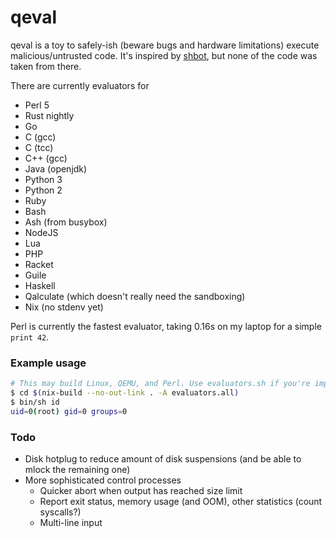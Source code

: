 # qeval

qeval is a toy to safely-ish (beware bugs and hardware limitations) execute malicious/untrusted code.
It's inspired by [shbot](https://github.com/geirha/shbot), but none of the code was taken from there.

There are currently evaluators for

* Perl 5
* Rust nightly
* Go
* C (gcc)
* C (tcc)
* C++ (gcc)
* Java (openjdk)
* Python 3
* Python 2
* Ruby
* Bash
* Ash (from busybox)
* NodeJS
* Lua
* PHP
* Racket
* Guile
* Haskell
* Qalculate (which doesn't really need the sandboxing)
* Nix (no stdenv yet)

Perl is currently the fastest evaluator, taking 0.16s on my laptop for a simple `print 42`.


### Example usage

```sh
# This may build Linux, QEMU, and Perl. Use evaluators.sh if you're impatient
$ cd $(nix-build --no-out-link . -A evaluators.all)
$ bin/sh id
uid=0(root) gid=0 groups=0
```

### Todo

* Disk hotplug to reduce amount of disk suspensions (and be able to mlock the remaining one)
* More sophisticated control processes
  * Quicker abort when output has reached size limit
  * Report exit status, memory usage (and OOM), other statistics (count syscalls?)
  * Multi-line input
